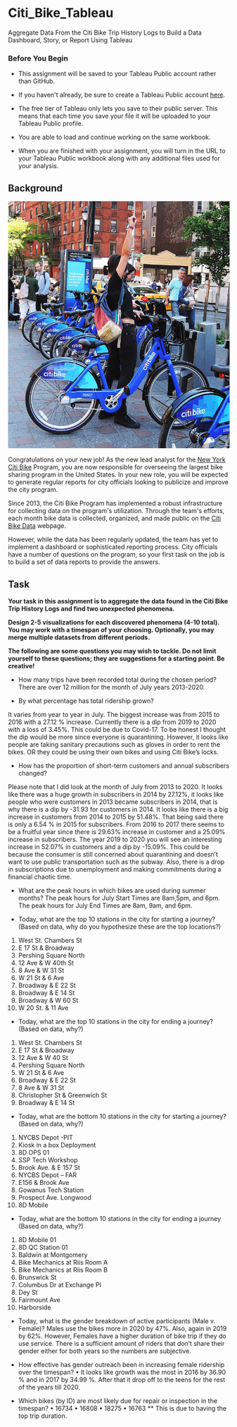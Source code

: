 # Citi_Bike_Tableau
Aggregate Data From the Citi Bike Trip History Logs to Build a Data Dashboard, Story, or Report Using Tableau
### Before You Begin

* This assignment will be saved to your Tableau Public account rather than GitHub. 

* If you haven't already, be sure to create a Tableau Public account [here](https://public.tableau.com/s/).

* The free tier of Tableau only lets you save to their public server. This means that each time you save your file it will be uploaded to your Tableau Public profile. 

* You are able to load and continue working on the same workbook.

* When you are finished with your assignment, you will turn in the URL to your Tableau Public workbook along with any additional files used for your analysis. 

## Background

![Citi-Bikes](Images/citi-bike-station-bikes.jpg)

Congratulations on your new job! As the new lead analyst for the [New York Citi Bike](https://en.wikipedia.org/wiki/Citi_Bike) Program, you are now responsible for overseeing the largest bike sharing program in the United States. In your new role, you will be expected to generate regular reports for city officials looking to publicize and improve the city program.

Since 2013, the Citi Bike Program has implemented a robust infrastructure for collecting data on the program's utilization. Through the team's efforts, each month bike data is collected, organized, and made public on the [Citi Bike Data](https://www.citibikenyc.com/system-data) webpage.

However, while the data has been regularly updated, the team has yet to implement a dashboard or sophisticated reporting process. City officials have a number of questions on the program, so your first task on the job is to build a set of data reports to provide the answers.

## Task

**Your task in this assignment is to aggregate the data found in the Citi Bike Trip History Logs and find two unexpected phenomena.** 

**Design 2-5 visualizations for each discovered phenomena (4-10 total). You may work with a timespan of your choosing. Optionally, you may merge multiple datasets from different periods.** 

**The following are some questions you may wish to tackle. Do not limit yourself to these questions; they are suggestions for a starting point. Be creative!**
* How many trips have been recorded total during the chosen period?
There are over 12 million for the month of July years 2013-2020.

* By what percentage has total ridership grown?

It varies from year to year in July. The biggest increase was from 2015 to 2016 with a 27.12 % increase.  Currently there is a dip from 2019 to 2020 with a loss of 3.45%.  This could be due to Covid-17.  To be honest I thought the dip would be more since everyone is quarantining.  However, it looks like people are taking sanitary precautions such as gloves in order to rent the bikes.  OR they could be using their own bikes and using Citi Bike’s locks.   

* How has the proportion of short-term customers and annual subscribers changed?

Please note that I did look at the month of July from 2013 to 2020.
It looks like there was a huge growth in subscribers in 2014 by 27.12%, it looks like people who were customers in 2013 became subscribers in 2014, that is why there is a dip by -31.93 for customers in 2014.  It looks like there is a big increase in customers from 2014 to 2015 by 51.48%.  That being said there is only a 6.54 % in 2015 for subscribers.  From 2016 to 2017 there seems to be a fruitful year since there is 29.63% increase in customer and a 25.09% increase in subscribers.  The year 2019 to 2020 you will see an interesting increase in 52.07% in customers and a dip by -15.09%.  This could be because the consumer is still concerned about quarantining and doesn’t want to use public transportation such as the subway.  Also, there is a drop in subscriptions due to unemployment and making commitments during a financial chaotic time.    


* What are the peak hours in which bikes are used during summer months?
The peak hours for July Start Times are 8am,5pm, and 6pm.
The peak hours for July End Times are 8am, 9am, and 6pm.

* Today, what are the top 10 stations in the city for starting a journey? (Based on data, why do you hypothesize these are the top locations?)
1.	West St. Chambers St
2.	E 17 St & Broadway
3.	Pershing Square North
4.	12 Ave & W 40th St
5.	8 Ave & W 31 St
6.	W 21 St & 6 Ave
7.	Broadway & E 22 St
8.	Broadway & E 14 St
9.	Broadway & W 60 St
10.	W 20 St. & 11 Ave


* Today, what are the top 10 stations in the city for ending a journey? (Based on data, why?)
1.	West St. Chambers St
2.	E 17 St & Broadway
3.	12 Ave & W 40 St
4.	Pershing Square North
5.	W 21 St & 6 Ave
6.	Broadway & E 22 St
7.	8 Ave & W 31 St
8.	Christopher St & Greenwich St
9.	Broadway & E 14 St


* Today, what are the bottom 10 stations in the city for starting a journey? (Based on data, why?)
1.	NYCBS Depot -PIT
2.	Kiosk in a box Deployment
3.	8D OPS 01
4.	SSP Tech Workshop
5.	Brook Ave. & E 157 St
6.	NYCBS Depot – FAR
7.	E156 & Brook Ave
8.	Gowanus Tech Station
9.	Prospect Ave. Longwood
10.	8D Mobile

* Today, what are the bottom 10 stations in the city for ending a journey (Based on data, why?)
1.	8D Mobile 01
2.	8D QC Station 01
3.	Baldwin at Montgomery
4.	Bike Mechanics at Riis Room A
5.	Bike Mechanics at Riis Room B
6.	Brunswick St
7.	Columbus Dr at Exchange Pl
8.	Dey St
9.	Fairmount Ave
10.	Harborside

* Today, what is the gender breakdown of active participants (Male v. Female)?
Males use the bikes more in 2020 by 47%.  Also, again in 2019 by 62%.    However, Females have a higher duration of bike trip if they do use service.  There is a sufficient amount of riders that don’t share their gender either for both years so the numbers are subjective. 

* How effective has gender outreach been in increasing female ridership over the timespan?
•	It looks like growth was the most in 2016 by 36.90 % and in 2017 by 34.99 %.  After that it drop off to the teens for the rest of the years till 2020.

* Which bikes (by ID) are most likely due for repair or inspection in the timespan?
•	16734
•	16808
•	18275
•	16763
** This is due to having the top trip duration. 
